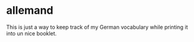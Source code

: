 # allemand

This is just a way to keep track of my German vocabulary while
printing it into un nice booklet.